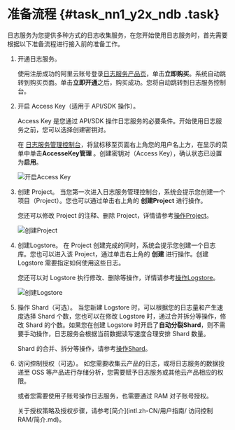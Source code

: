 # 准备流程 {#task_nn1_y2x_ndb .task}

日志服务为您提供多种方式的日志收集服务，在您开始使用日志服务时，首先需要根据以下准备流程进行接入前的准备工作。

1.  开通日志服务。 

    使用注册成功的阿里云账号登录[日志服务产品页](https://www.aliyun.com/product/sls/)，单击**立即购买**。系统自动跳转到购买页面。单击**立即开通**之后，购买成功。您将自动跳转到日志服务控制台。

2.  开启 Access Key（适用于 API/SDK 操作）。 

    Access Key 是您通过 API/SDK 操作日志服务的必要条件。开始使用日志服务之前，您可以选择创建密钥对。

    在 [日志服务管理控制台](http://sls.console.aliyun.com/)，将鼠标移至页面右上角您的用户名上方，在显示的菜单中单击**AccesseKey管理** 。创建密钥对（Access Key），确认状态已设置为**启用**。

    ![开启Access Key](http://static-aliyun-doc.oss-cn-hangzhou.aliyuncs.com/assets/img/13022/15592108482434_zh-CN.png)

3.  创建 Project。 当您第一次进入日志服务管理控制台，系统会提示您创建一个项目（Project）。您也可以通过单击右上角的 **创建Project** 进行操作。

    您还可以修改 Project 的注释、删除 Project，详情请参考[操作Project](intl.zh-CN/用户指南/准备工作/操作Project.md)。

    ![创建Project](images/7306_zh-CN.png "创建Project")

4.  创建Logstore。 在 Project 创建完成的同时，系统会提示您创建一个日志库。您也可以进入该 Project，通过单击右上角的 **创建** 进行操作。创建 Logstore 需要指定如何使用这些日志。

    您还可以对 Logstore 执行修改、删除等操作，详情请参考[操作Logstore](intl.zh-CN/用户指南/准备工作/操作Logstore.md)。

    ![创建Logstore](http://static-aliyun-doc.oss-cn-hangzhou.aliyuncs.com/assets/img/13024/15592108482585_zh-CN.png)

5.  操作 Shard（可选）。 当您新建 Logstore 时，可以根据您的日志量和产生速度选择 Shard 个数，您也可以在修改 Logstore 时，通过合并拆分等操作，修改 Shard 的个数。如果您在创建 Logstore 时开启了**自动分裂Shard**，则不需要手动操作，日志服务会根据当前数据读写速度合理安排 Shard 数量。

    Shard 的合并、拆分等操作，请参考[操作Shard](intl.zh-CN/用户指南/准备工作/操作Shard.md)。

6.  访问控制授权（可选）。 如您需要收集云产品的日志，或将日志服务的数据投递至 OSS 等产品进行存储分析，您需要赋予日志服务或其他云产品相应的权限。

    或者您需要使用子账号操作日志服务，也需要通过 RAM 对子账号授权。

    关于授权策略及授权步骤，请参考[简介](intl.zh-CN/用户指南/         访问控制 RAM/简介.md)。


